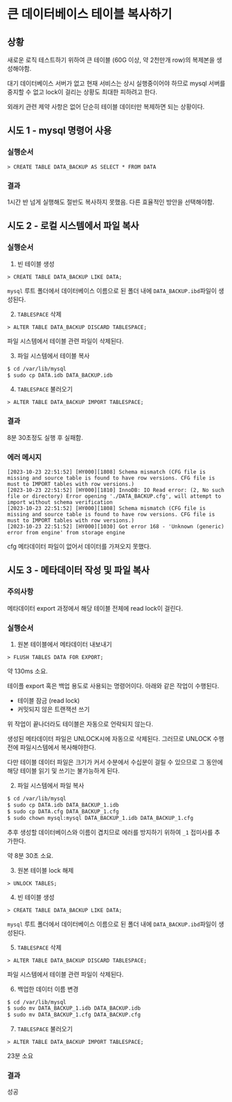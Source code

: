 # 큰 데이터베이스 테이블 복사하기

## 상황

새로운 로직 테스트하기 위하여 큰 테이블 (60G 이상, 약 2천만개 row)의 복제본을 생성해야함.

대기 데이터베이스 서버가 없고 현재 서비스는 상시 실행중이어야 하므로 mysql 서버를 중지할 수 없고 lock이 걸리는 상황도 최대한 피하려고 한다.

외래키 관련 제약 사항은 없어 단순히 테이블 데이터만 복제하면 되는 상황이다.

## 시도 1 - mysql 명령어 사용

### 실행순서

```mysql
> CREATE TABLE DATA_BACKUP AS SELECT * FROM DATA
```

### 결과
1시간 반 넘게 실행해도 절반도 복사하지 못했음. 다른 효율적인 방안을 선택해야함.


## 시도 2 - 로컬 시스템에서 파일 복사

### 실행순서 

1. 빈 테이블 생성
```mysql
> CREATE TABLE DATA_BACKUP LIKE DATA;
```
`mysql` 루트 폴더에서 데이터베이스 이름으로 된 폴더 내에 `DATA_BACKUP.ibd`파일이 생성된다. 

2. `TABLESPACE` 삭제
```mysql
> ALTER TABLE DATA_BACKUP DISCARD TABLESPACE;
```
파일 시스템에서 테이블 관련 파일이 삭제된다.

3. 파일 시스템에서 테이블 복사
```bash
$ cd /var/lib/mysql
$ sudo cp DATA.idb DATA_BACKUP.idb
```

4. `TABLESPACE` 불러오기
```mysql
> ALTER TABLE DATA_BACKUP IMPORT TABLESPACE;
```

### 결과
8분 30초정도 실행 후 실패함.

### 에러 메시지
```log
[2023-10-23 22:51:52] [HY000][1808] Schema mismatch (CFG file is missing and source table is found to have row versions. CFG file is must to IMPORT tables with row versions.)
[2023-10-23 22:51:52] [HY000][1810] InnoDB: IO Read error: (2, No such file or directory) Error opening './DATA_BACKUP.cfg', will attempt to import without schema verification
[2023-10-23 22:51:52] [HY000][1808] Schema mismatch (CFG file is missing and source table is found to have row versions. CFG file is must to IMPORT tables with row versions.)
[2023-10-23 22:51:52] [HY000][1030] Got error 168 - 'Unknown (generic) error from engine' from storage engine
```

cfg 메타데이터 파일이 없어서 데이터를 가져오지 못했다.

## 시도 3 - 메타데이터 작성 및 파일 복사

### 주의사항

메타데이터 export 과정에서 해당 테이블 전체에 read lock이 걸린다.

### 실행순서

1. 원본 테이블에서 메타데이터 내보내기
```mysql
> FLUSH TABLES DATA FOR EXPORT;
```

약 130ms 소요.

테이플 export 혹은 백업 용도로 사용되는 명령어이다. 아래와 같은 작업이 수행된다.

- 테이블 잠금 (read lock)
- 커밋되지 않은 트랜잭션 쓰기

위 작업이 끝나더라도 테이블은 자동으로 언락되지 않는다.

생성된 메타데이터 파일은 UNLOCK시에 자동으로 삭제된다. 그러므로 UNLOCK 수행 전에 파일시스템에서 복사해야한다. 

다만 테이블 데이터 파일은 크기가 커서 수분에서 수십분이 걸릴 수 있으므로 그 동안에 해당 테이블 읽기 및 쓰기는 불가능하게 된다.

2. 파일 시스템에서 파일 복사 
```bash
$ cd /var/lib/mysql
$ sudo cp DATA.idb DATA_BACKUP_1.idb
$ sudo cp DATA.cfg DATA_BACKUP_1.cfg
$ sudo chown mysql:mysql DATA_BACKUP_1.idb DATA_BACKUP_1.cfg
```

추후 생성할 데이터베이스와 이름이 겹치므로 에러를 방지하기 위하여 `_1` 접미사를 추가한다.

약 8분 30초 소요.

3. 원본 테이블 lock 해제
```mysql
> UNLOCK TABLES;
```

4. 빈 테이블 생성
```mysql
> CREATE TABLE DATA_BACKUP LIKE DATA;
```
`mysql` 루트 폴더에서 데이터베이스 이름으로 된 폴더 내에 `DATA_BACKUP.ibd`파일이 생성된다. 

5. `TABLESPACE` 삭제
```mysql
> ALTER TABLE DATA_BACKUP DISCARD TABLESPACE;
```
파일 시스템에서 테이블 관련 파일이 삭제된다.

6. 백업한 데이터 이름 변경
```bash
$ cd /var/lib/mysql
$ sudo mv DATA_BACKUP_1.idb DATA_BACKUP.idb
$ sudo mv DATA_BACKUP_1.cfg DATA_BACKUP.cfg
```

7. `TABLESPACE` 불러오기
```mysql
> ALTER TABLE DATA_BACKUP IMPORT TABLESPACE;
```

23분 소요

### 결과
성공
